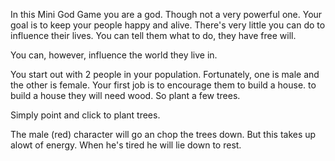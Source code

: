 In this Mini God Game you are a god. Though not a very powerful one. Your goal is to keep your people happy and alive. There's very little you can do to influence their lives. You can tell them what to do, they have free will.

You can, however, influence the world they live in.

You start out with 2 people in your population. Fortunately, one is male and the other is female. Your first job is to encourage them to build a house. to build a house they will need wood. So plant a few trees.

Simply point and click to plant trees.

The male (red) character will go an chop the trees down. But this takes up alowt of energy. When he's tired he will lie down to rest.